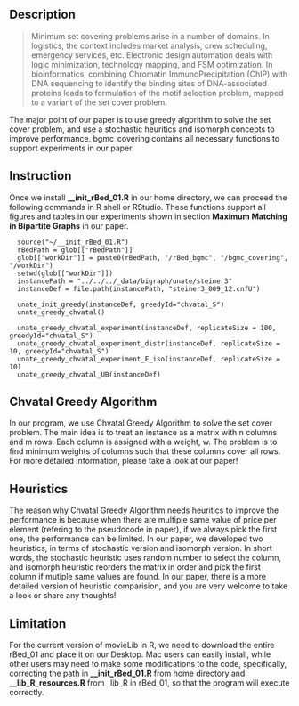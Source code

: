 ## Description

> Minimum set covering problems arise in a number of domains. In logistics, the context includes market analysis, crew scheduling, emergency services, etc. Electronic design automation deals with logic minimization, technology mapping, and FSM optimization. In bioinformatics, combining Chromatin ImmunoPrecipitation (ChIP) with DNA sequencing to identify the binding sites of DNA-associated proteins leads to formulation of the motif selection problem, mapped to a variant of the set cover problem.

The major point of our paper is to use greedy algorithm to solve the set cover problem, and use a stochastic heuritics and isomorph concepts to improve performance. bgmc_covering contains all necessary functions to support experiments in our paper.

## Instruction
Once we install **__init_rBed_01.R** in our home directory, we can proceed the following commands in R shell or RStudio. These functions support all figures and tables in our experiments shown in section **Maximum Matching in Bipartite Graphs** in our paper.

```
  source("~/__init_rBed_01.R")
  rBedPath = glob[["rBedPath"]]  
  glob[["workDir"]] = paste0(rBedPath, "/rBed_bgmc", "/bgmc_covering", "/workDir") 
  setwd(glob[["workDir"]]) 
  instancePath = "../../../_data/bigraph/unate/steiner3"
  instanceDef = file.path(instancePath, "steiner3_009_12.cnfU")
  
  unate_init_greedy(instanceDef, greedyId="chvatal_S")
  unate_greedy_chvatal()
  
  unate_greedy_chvatal_experiment(instanceDef, replicateSize = 100, greedyId="chvatal_S")
  unate_greedy_chvatal_experiment_distr(instanceDef, replicateSize = 10, greedyId="chvatal_S")
  unate_greedy_chvatal_experiment_F_iso(instanceDef, replicateSize = 10)
  unate_greedy_chvatal_UB(instanceDef)
```

## Chvatal Greedy Algorithm
In our program, we use Chvatal Greedy Algorithm to solve the set cover problem. The main idea is to treat an instance as a matrix with n columns and m rows. Each column is assigned with a weight, w. The problem is to find minimum weights of columns such that these columns cover all rows. For more detailed information, please take a look at our paper!

## Heuristics
The reason why Chvatal Greedy Algorithm needs heuritics to improve the performance is because when there are multiple same value of price per element (refering to the pseudocode in paper), if we always pick the first one, the performance can be limited. In our paper, we developed two heuristics, in terms of stochastic version and isomorph version. In short words, the stochastic heuristic uses random number to select the column, and isomorph heuristic reorders the matrix in order and pick the first column if mutiple same values are found. In our paper, there is a more detailed version of heuristic comparision, and you are very welcome to take a look or share any thoughts!

## Limitation
For the current version of movieLib in R, we need to download the entire rBed_01 and place it on our Desktop. Mac users can easily install, while other users may need to make some modifications to the code, specifically, correcting the path in **__init_rBed_01.R** from home directory and **__lib_R_resources.R** from _lib_R in rBed_01, so that the program will execute correctly.
